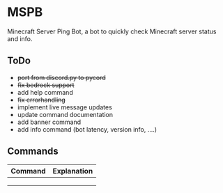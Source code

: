 # MSPB
Minecraft Server Ping Bot, a bot to quickly check Minecraft server status and info.

## ToDo
- ~~port from discord.py to pycord~~
- ~~fix bedrock support~~
- add help command
- ~~fix errorhandling~~
- implement live message updates
- update command documentation
- add banner command
- add info command (bot latency, version info, ....)

## Commands
| Command | Explanation |
|---------|-------------|
|         |             |
|         |             |
|         |             |